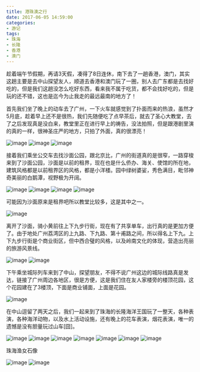```yaml
---
title: 港珠澳之行
date: 2017-06-05 14:59:00
categories:
- 游记
tags:
- 珠海
- 长隆
- 香港
- 澳门
---
```


趁着端午节假期，再请3天假，凑得了8日连休，南下去了一趟香港，澳门，其实这趟主要是去中山探望友人，顺道去香港和澳门玩了一圈，别人去广东都是去找好吃的，但是我们这趟没怎么吃好东西，看来我不属于吃货，都不会找好吃的，但是玩的还不错，这也是迄今为止我走的最远最南的地方了！

<!--more-->

首先我们坐了晚上的动车去了广州，一下火车就感觉到了扑面而来的热浪，虽然才5月底，趁着早上还不是很热，我们先随便吃了点早茶后，就去了圣心大教堂，去了之后发现真是没白来，教堂里正在进行早上的祷告，没法拍照，但是跟港剧里演的真的一样，很神圣庄严的地方，只拍了外面，真的很漂亮！

![image](港珠澳之行/1.1.JPG)
![image](港珠澳之行/1.2.JPG)
![image](港珠澳之行/1.3.JPG)

接着我们乘坐公交车去找沙面公园，跟北京比，广州的街道真的是很窄，一路穿梭来到了沙面公园，沙面是以前的租界，现在也是什么侨办、海关、使馆的所在地，建筑风格都是以前租界区的风格，都是小洋楼。园中绿树婆娑，秀色满目，毗邻神奇美丽的白鹅潭，视野极为开阔。

![image](港珠澳之行/2.1.JPG)
![image](港珠澳之行/2.2.JPG)
![image](港珠澳之行/2.3.JPG)
![image](港珠澳之行/2.4.JPG)

可能因为沙面原来是租界吧所以教堂比较多，这是其中之一。

![image](港珠澳之行/2.5.JPG)

离开了沙面，骑小黄前往上下九步行街，现在有了共享单车，出行真的是更加方便了。由于地处广州荔湾区的上九路、下九路、第十甫路之间，所以得名上下九。上下九步行街是个商业街区，但中西合璧的风格，以及岭南文化的体现，营造出亮丽的旅游风景线。

![image](港珠澳之行/3.1.JPG)
![image](港珠澳之行/3.2.JPG)

下午乘坐城际列车来到了中山，探望朋友，不得不说广州这边的城际线路真是发达，链接了广州周边各地区，很是方便，这是我们住在友人家楼旁的楼顶花园，这个花园建在了3楼顶，下面是商业铺面，上面是花园。

![image](港珠澳之行/4.JPG)

在中山逗留了两天之后，我们一起来到了珠海的长隆海洋王国玩了一整天，各种表演，各种海洋动物，以及水上活动设施，还有晚上的花车表演，烟花表演，唯一的遗憾是没有胆量玩过山车[囧]。

![image](港珠澳之行/5.1.JPG)
![image](港珠澳之行/5.2.JPG)
![image](港珠澳之行/5.3.JPG)
![image](港珠澳之行/5.4.JPG)
![image](港珠澳之行/5.5.JPG)
![image](港珠澳之行/5.6.JPG)
![image](港珠澳之行/5.7.JPG)

珠海渔女石像

![image](港珠澳之行/6.1.JPG)
![image](港珠澳之行/6.2.JPG)

